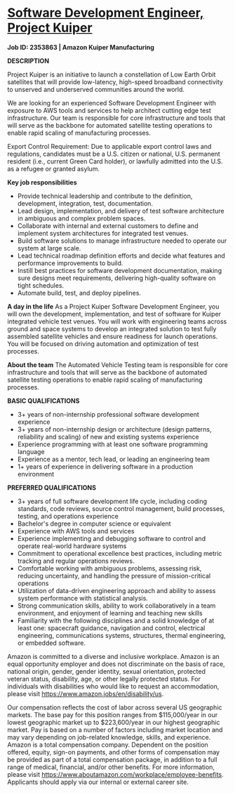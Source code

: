 # [Software Development Engineer, Project Kuiper](https://www.amazon.jobs/en/jobs/2353863/software-development-engineer-project-kuiper)

**Job ID: 2353863 | Amazon Kuiper Manufacturing**

**DESCRIPTION**

Project Kuiper is an initiative to launch a constellation of Low Earth Orbit satellites that will provide low-latency, high-speed broadband connectivity to unserved and underserved communities around the world.

We are looking for an experienced Software Development Engineer with exposure to AWS tools and services to help architect cutting edge test infrastructure. Our team is responsible for core infrastructure and tools that will serve as the backbone for automated satellite testing operations to enable rapid scaling of manufacturing processes.

Export Control Requirement:
Due to applicable export control laws and regulations, candidates must be a U.S. citizen or national, U.S. permanent resident (i.e., current Green Card holder), or lawfully admitted into the U.S. as a refugee or granted asylum.

**Key job responsibilities**
- Provide technical leadership and contribute to the definition, development, integration, test, documentation.
- Lead design, implementation, and delivery of test software architecture in ambiguous and complex problem spaces.
- Collaborate with internal and external customers to define and implement system architectures for integrated test venues.
- Build software solutions to manage infrastructure needed to operate our system at large scale.
- Lead technical roadmap definition efforts and decide what features and performance improvements to build.
- Instill best practices for software development documentation, making sure designs meet requirements, delivering high-quality software on tight schedules.
- Automate build, test, and deploy pipelines.

**A day in the life**
As a Project Kuiper Software Development Engineer, you will own the development, implementation, and test of software for Kuiper integrated vehicle test venues. You will work with engineering teams across ground and space systems to develop an integrated solution to test fully assembled satellite vehicles and ensure readiness for launch operations. You will be focused on driving automation and optimization of test processes.

**About the team**
The Automated Vehicle Testing team is responsible for core infrastructure and tools that will serve as the backbone of automated satellite testing operations to enable rapid scaling of manufacturing processes.

**BASIC QUALIFICATIONS**
- 3+ years of non-internship professional software development experience
- 3+ years of non-internship design or architecture (design patterns, reliability and scaling) of new and existing systems experience
- Experience programming with at least one software programming language
- Experience as a mentor, tech lead, or leading an engineering team
- 1+ years of experience in delivering software in a production environment

**PREFERRED QUALIFICATIONS**
- 3+ years of full software development life cycle, including coding standards, code reviews, source control management, build processes, testing, and operations experience
- Bachelor's degree in computer science or equivalent
- Experience with AWS tools and services
- Experience implementing and debugging software to control and operate real-world hardware systems
- Commitment to operational excellence best practices, including metric tracking and regular operations reviews.
- Comfortable working with ambiguous problems, assessing risk, reducing uncertainty, and handling the pressure of mission-critical operations
- Utilization of data-driven engineering approach and ability to assess system performance with statistical analysis.
- Strong communication skills, ability to work collaboratively in a team environment, and enjoyment of learning and teaching new skills
- Familiarity with the following disciplines and a solid knowledge of at least one: spacecraft guidance, navigation and control, electrical engineering, communications systems, structures, thermal engineering, or embedded software.

Amazon is committed to a diverse and inclusive workplace. Amazon is an equal opportunity employer and does not discriminate on the basis of race, national origin, gender, gender identity, sexual orientation, protected veteran status, disability, age, or other legally protected status. For individuals with disabilities who would like to request an accommodation, please visit https://www.amazon.jobs/en/disability/us.


Our compensation reflects the cost of labor across several US geographic markets. The base pay for this position ranges from $115,000/year in our lowest geographic market up to $223,600/year in our highest geographic market. Pay is based on a number of factors including market location and may vary depending on job-related knowledge, skills, and experience. Amazon is a total compensation company. Dependent on the position offered, equity, sign-on payments, and other forms of compensation may be provided as part of a total compensation package, in addition to a full range of medical, financial, and/or other benefits. For more information, please visit https://www.aboutamazon.com/workplace/employee-benefits. Applicants should apply via our internal or external career site.

